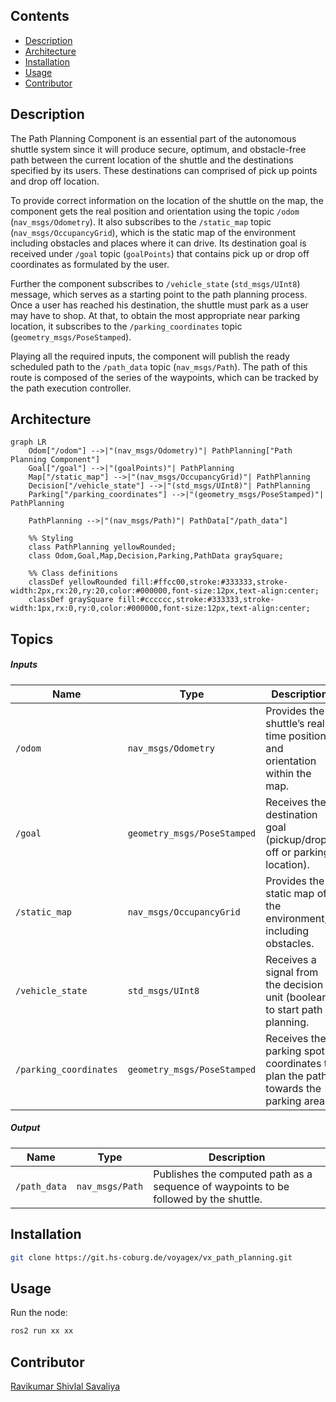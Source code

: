 ## Contents
- [Description](#description)
- [Architecture](#architecture)
- [Installation](#installation)
- [Usage](#usage)
- [Contributor](#contributor)
 
## Description

The Path Planning Component is an essential part of the autonomous shuttle system since it will produce secure, optimum, and obstacle-free path between the current location of the shuttle and the destinations specified by its users. These destinations can comprised of pick up points and drop off location.

To provide correct information on the location of the shuttle on the map, the component gets the real position and orientation using the topic `/odom` (`nav_msgs/Odometry`). It also subscribes to the `/static_map` topic (`nav_msgs/OccupancyGrid`), which is the static map of the environment including obstacles and places where it can drive. Its destination goal is received under `/goal` topic (`goalPoints`) that contains pick up or drop off coordinates as formulated by the user.

Further the component subscribes to `/vehicle_state` (`std_msgs/UInt8`) message, which serves as a starting point to the path planning process. Once a user has reached his destination, the shuttle must park as a user may have to shop. At that, to obtain the most appropriate near parking location, it subscribes to the `/parking_coordinates` topic (`geometry_msgs/PoseStamped`).

Playing all the required inputs, the component will publish the ready scheduled path to the `/path_data` topic (`nav_msgs/Path`). The path of this route is composed of the series of the waypoints, which can be tracked by the path execution controller.

## Architecture

```mermaid
graph LR
    Odom["/odom"] -->|"(nav_msgs/Odometry)"| PathPlanning["Path Planning Component"]
    Goal["/goal"] -->|"(goalPoints)"| PathPlanning
    Map["/static_map"] -->|"(nav_msgs/OccupancyGrid)"| PathPlanning
    Decision["/vehicle_state"] -->|"(std_msgs/UInt8)"| PathPlanning
    Parking["/parking_coordinates"] -->|"(geometry_msgs/PoseStamped)"| PathPlanning

    PathPlanning -->|"(nav_msgs/Path)"| PathData["/path_data"]

    %% Styling
    class PathPlanning yellowRounded;
    class Odom,Goal,Map,Decision,Parking,PathData graySquare;

    %% Class definitions
    classDef yellowRounded fill:#ffcc00,stroke:#333333,stroke-width:2px,rx:20,ry:20,color:#000000,font-size:12px,text-align:center;
    classDef graySquare fill:#cccccc,stroke:#333333,stroke-width:1px,rx:0,ry:0,color:#000000,font-size:12px,text-align:center;
```
##  Topics
##### Inputs

| Name                          | Type                      | Description                                                              |
|-------------------------------|---------------------------|--------------------------------------------------------------------------|
| `/odom`                       | `nav_msgs/Odometry`         | Provides the shuttle’s real-time position and orientation within the map. |
| `/goal`                       | `geometry_msgs/PoseStamped` | Receives the destination goal (pickup/drop-off or parking location). |
| `/static_map`                 | `nav_msgs/OccupancyGrid`    | Provides the static map of the environment, including obstacles. |
| `/vehicle_state`              | `std_msgs/UInt8`             | Receives a signal from the decision unit (boolean) to start path planning. |
| `/parking_coordinates`        | `geometry_msgs/PoseStamped` | Receives the parking spot coordinates to plan the path towards the parking area. |

##### Output

| Name                         | Type                      | Description                                                              |
|------------------------------|---------------------------|--------------------------------------------------------------------------|
| `/path_data`                 | `nav_msgs/Path`           | Publishes the computed path as a sequence of waypoints to be followed by the shuttle. |


<!-- ### ## User Stories & Acceptance Criteria
### User Story 1: Path Calculation from Start to Goal
**User Story 1.1**  
As a **Path Planning Component**, I want to dynamically calculate and adjust the shuttle's route based on its current position, destination, so that the shuttle can follow an optimal, and safe path to reach its destination, including parking and re-routing.
**Acceptance Criteria**  
- **1.1.1**  The system should calculate an initial valid path from the shuttle's current position (based on odometry) to the destination (either a pickup, drop-off, or parking spot), ensuring that it follows safe and efficient routes.
- **1.1.2** The system should publish a valid **`/path_data`** message representing the planned path to the destination.
- **1.1.3** The system should incorporate dynamic re-routing, allowing the shuttle to adjust its path if an obstacle is detected by the Environmental Model or Decision Unit and send a re-routing request to the Path Planning Component.



 User Story 2: Dynamic Re-routing for Obstacle Avoidance
**User Story 2.1**  
As a **Path Planning Component**, I want to dynamically re-calculate the path when the **Decision Unit** informs me of the need to re-plan the path due to a detected obstacle, so that the shuttle can avoid collisions and continue safely to its destination.

**Acceptance Criteria**  
- **2.1.1** The **Environmental Model** detects obstacles and sends a **true/false signal** to the **Decision Unit** indicating whether an obstacle is detected.
- **2.1.2** The **Decision Unit** sends a command to the **Path Planning Component** to re-plan the path when an obstacle is detected.
- **2.1.3** Upon receiving the signal from the **Decision Unit**, the **Path Planning Component** invalidates the current path and recalculates a new one that avoids the detected obstacle.
- **2.1.4** The updated path should be published to the **`/path_data`** topic, guiding the shuttle around the obstacle.

### User Story 3: Path Planning for Parking
**User Story 3.1**  
As a **Path Planning Component**, I want to plan a route that allows the shuttle to reach the nearest available parking spot, so that the shuttle can park safely while waiting for the user to complete their shopping.

**Acceptance Criteria**  
- **3.1.1** The system should use the **`/parking_coordinates`** to calculate the path to the nearest available parking spot.
- **3.1.2** The system should publish a valid path to the parking spot, guiding the shuttle safely into the parking area without collisions.
- **3.1.3**  The system should dynamically adjust the path if the parking spot becomes unavailable or if there are new obstacles detected while approaching the parking spot. -->

 
## Installation
```bash
git clone https://git.hs-coburg.de/voyagex/vx_path_planning.git
```
 
## Usage
Run the node:
```bash
ros2 run xx xx
```
 
## Contributor
[Ravikumar Shivlal Savaliya](https://git.hs-coburg.de/ravisavaliya)
 
 
